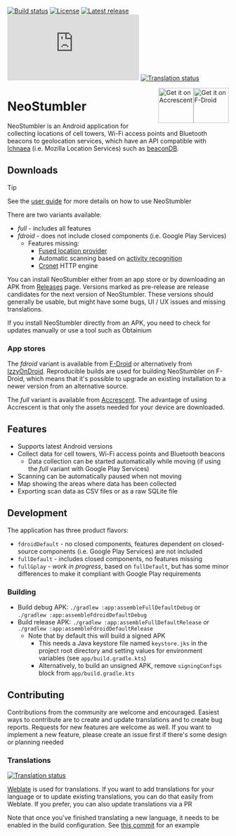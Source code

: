 [![Build status](https://github.com/mjaakko/NeoStumbler/actions/workflows/build.yml/badge.svg)](https://github.com/mjaakko/NeoStumbler/actions/workflows/build.yml) [![License](https://img.shields.io/github/license/mjaakko/NeoStumbler)](./LICENSE) [![Latest release](https://img.shields.io/github/v/release/mjaakko/NeoStumbler)](https://github.com/mjaakko/NeoStumbler/releases/latest) [![Matrix](https://img.shields.io/matrix/neostumbler%3Amatrix.org)](https://matrix.to/#/%23neostumbler:matrix.org) [![Translation status](https://hosted.weblate.org/widget/neostumbler/svg-badge.svg)](https://hosted.weblate.org/engage/neostumbler/)

<a href="https://f-droid.org/packages/xyz.malkki.neostumbler.fdroid/" style="float: right;">
  <img
    src="https://fdroid.gitlab.io/artwork/badge/get-it-on.png"
    alt="Get it on F-Droid"
    height="80">
</a>

<a href="https://accrescent.app/app/xyz.malkki.neostumbler" style="float: right;">
  <img
    alt="Get it on Accrescent"
    src="https://accrescent.app/badges/get-it-on.png"
    height="80">
</a>

# NeoStumbler

NeoStumbler is an Android application for collecting locations of cell towers, Wi-Fi access points
and Bluetooth beacons to geolocation services, which have an API compatible
with [Ichnaea](https://ichnaea.readthedocs.io/en/latest/api/geosubmit2.html) (i.e. Mozilla Location
Services) such as [beaconDB](https://beacondb.net/).

## Downloads

> [!TIP]
> See the [user guide](docs/user_guide.md) for more details on how to use NeoStumbler

There are two variants available:

* *full* - includes all features
* *fdroid* - does not include closed components (i.e. Google Play Services)
    * Features missing:
        * [Fused location provider](https://developers.google.com/location-context/fused-location-provider)
        * Automatic scanning based
          on [activity recognition](https://developers.google.com/location-context/activity-recognition)
        * [Cronet](https://developer.android.com/develop/connectivity/cronet) HTTP engine

You can install NeoStumbler either from an app store or by downloading an APK
from [Releases](https://github.com/mjaakko/NeoStumbler/releases) page. Versions marked as
pre-release are release candidates for the next version of NeoStumbler. These versions should
generally be usable, but might have some bugs, UI / UX issues and missing translations.

If you install NeoStumbler directly from an APK, you need to check for updates manually or use a
tool such as Obtainium

### App stores

The *fdroid* variant is available
from [F-Droid](https://f-droid.org/packages/xyz.malkki.neostumbler.fdroid/) or alternatively
from [IzzyOnDroid](https://android.izzysoft.de/repo/apk/xyz.malkki.neostumbler.fdroid). Reproducible
builds are used for building NeoStumbler on F-Droid, which means that it's possible to upgrade an
existing installation to a newer version from an alternative source.

The *full* variant is available
from [Accrescent](https://accrescent.app/app/xyz.malkki.neostumbler). The advantage of using
Accrescent is that only the assets needed for your device are downloaded.

## Features

* Supports latest Android versions
* Collect data for cell towers, Wi-Fi access points and Bluetooth beacons
    * Data collection can be started automatically while moving (if using the *full* variant with
      Google Play Services)
* Scanning can be automatically paused when not moving
* Map showing the areas where data has been collected
* Exporting scan data as CSV files or as a raw SQLite file

## Development

The application has three product flavors:

* `fdroidDefault` - no closed components, features dependent on closed-source components (i.e.
  Google Play Services) are not included
* `fullDefault` - includes closed components, no features missing
* `fullGplay` - *work in progress*, based on `fullDefault`, but has some minor differences to make
  it compliant with Google Play requirements

### Building

* Build debug APK: `./gradlew :app:assembleFullDefaultDebug` or
  `./gradlew :app:assembleFdroidDefaultDebug`
* Build release APK: `./gradlew :app:assembleFullDefaultRelease` or
  `./gradlew :app:assembleFdroidDefaultRelease`
    * Note that by default this will build a signed APK
        * This needs a Java keystore file named `keystore.jks` in the project root directory and
          setting values for environment variables (see `app/build.gradle.kts`)
        * Alternatively, to build an unsigned APK, remove `signingConfigs` block from
          `app/build.gradle.kts`

## Contributing

Contributions from the community are welcome and encouraged. Easiest ways to contribute are to
create and update translations and to create bug reports. Requests for new features are welcome as
well. If you want to implement a new feature, please create an issue first if there's some design or
planning needed

### Translations

<a href="https://hosted.weblate.org/engage/neostumbler/">
<img src="https://hosted.weblate.org/widget/neostumbler/287x66-grey.png" alt="Translation status" />
</a>

[Weblate](https://hosted.weblate.org/projects/neostumbler/) is used for translations. If you want to
add translations for your language or to update existing translations, you can do that easily from
Weblate. If you prefer, you can also update translations via a PR

Note that once you've finished translating a new language, it needs to be enabled in the build
configuration.
See [this commit](https://github.com/mjaakko/NeoStumbler/commit/2c17e6f71825563fa78510b18a1d8e80596e4797)
for an example
